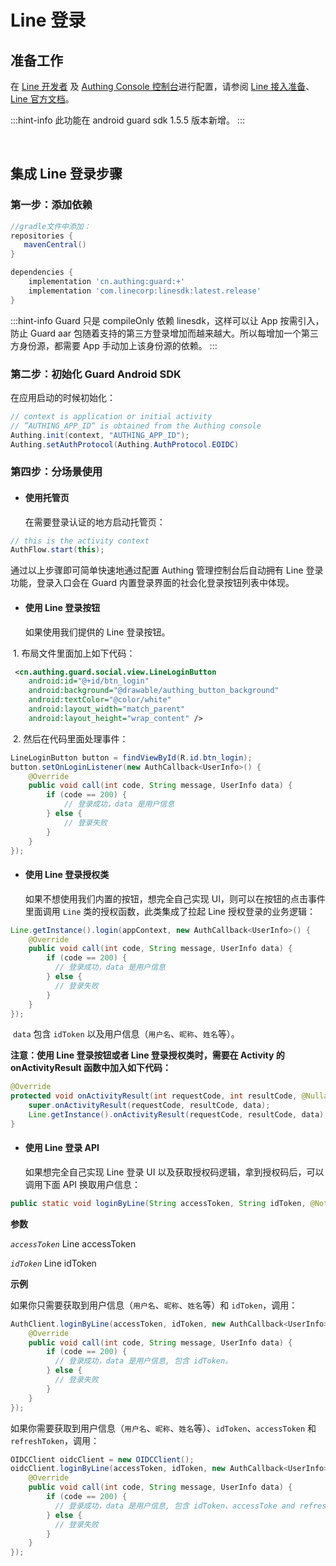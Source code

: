# Line 登录

<LastUpdated/>

## 准备工作

在 [Line 开发者](https://developers.line.biz/zh-hant/) 及 [Authing Console 控制台](https://authing.cn/)进行配置，请参阅 [Line 接入准备](../../../guides/connections/social/line-mobile/README.md)、[Line 官方文档](https://developers.line.biz/en/docs/android-sdk/)。

:::hint-info
此功能在 android guard sdk 1.5.5 版本新增。
:::

<br>

## 集成 Line 登录步骤

### 第一步：添加依赖

```groovy
//gradle文件中添加：
repositories {
   mavenCentral()
}

dependencies {
  	implementation 'cn.authing:guard:+'
    implementation 'com.linecorp:linesdk:latest.release'
}
```

:::hint-info
Guard 只是 compileOnly 依赖 linesdk，这样可以让 App 按需引入，防止 Guard aar 包随着支持的第三方登录增加而越来越大。所以每增加一个第三方身份源，都需要 App 手动加上该身份源的依赖。
:::

### 第二步：初始化 Guard Android SDK

在应用启动的时候初始化：

```java
// context is application or initial activity
// ”AUTHING_APP_ID“ is obtained from the Authing console
Authing.init(context, "AUTHING_APP_ID");
Authing.setAuthProtocol(Authing.AuthProtocol.EOIDC)
```


### 第四步：分场景使用

- #### 使用托管页
  在需要登录认证的地方启动托管页：
```java
// this is the activity context
AuthFlow.start(this);
```

通过以上步骤即可简单快速地通过配置 Authing 管理控制台后自动拥有 Line 登录功能，登录入口会在 Guard 内置登录界面的社会化登录按钮列表中体现。

- #### 使用 Line 登录按钮
    如果使用我们提供的 Line 登录按钮。

​		1. 布局文件里面加上如下代码：

```xml
 <cn.authing.guard.social.view.LineLoginButton
    android:id="@+id/btn_login"
    android:background="@drawable/authing_button_background"
    android:textColor="@color/white"
    android:layout_width="match_parent"
    android:layout_height="wrap_content" />
```

​		2. 然后在代码里面处理事件：

```java
LineLoginButton button = findViewById(R.id.btn_login);
button.setOnLoginListener(new AuthCallback<UserInfo>() {
    @Override
    public void call(int code, String message, UserInfo data) {
      	if (code == 200) {
        	// 登录成功，data 是用户信息
       	} else {
        	// 登录失败
      	}
    }
});
```

- #### 使用 Line 登录授权类
  如果不想使用我们内置的按钮，想完全自己实现 UI，则可以在按钮的点击事件里面调用 `Line` 类的授权函数，此类集成了拉起 Line 授权登录的业务逻辑：

```java
Line.getInstance().login(appContext, new AuthCallback<UserInfo>() {
    @Override
    public void call(int code, String message, UserInfo data) {
        if (code == 200) {
          // 登录成功，data 是用户信息
        } else {
          // 登录失败
        }
    }
});
```

​	`data` 包含 `idToken` 以及用户信息（`用户名`、`昵称`、`姓名`等）。

**注意：使用 Line 登录按钮或者 Line 登录授权类时，需要在 Activity 的 onActivityResult 函数中加入如下代码：**

```java
@Override
protected void onActivityResult(int requestCode, int resultCode, @Nullable Intent data) {
    super.onActivityResult(requestCode, resultCode, data);
    Line.getInstance().onActivityResult(requestCode, resultCode, data);
}
```

- #### 使用 Line 登录 API 

  如果想完全自己实现 Line 登录 UI 以及获取授权码逻辑，拿到授权码后，可以调用下面 API 换取用户信息：

```java
public static void loginByLine(String accessToken, String idToken, @NotNull AuthCallback<UserInfo> callback)
```

**参数**

*`accessToken`* Line accessToken

*`idToken`* Line idToken

**示例**

如果你只需要获取到用户信息（`用户名`、`昵称`、`姓名`等）和 `idToken`，调用：

```java
AuthClient.loginByLine(accessToken, idToken, new AuthCallback<UserInfo>() {
    @Override
    public void call(int code, String message, UserInfo data) {
        if (code == 200) {
          // 登录成功，data 是用户信息, 包含 idToken。
        } else {
          // 登录失败
        }
    }
});
```

如果你需要获取到用户信息（`用户名`、`昵称`、`姓名`等）、`idToken`、`accessToken` 和 `refreshToken`，调用：

```java
OIDCClient oidcClient = new OIDCClient();
oidcClient.loginByLine(accessToken, idToken, new AuthCallback<UserInfo>() {
    @Override
    public void call(int code, String message, UserInfo data) {
        if (code == 200) {
          // 登录成功，data 是用户信息, 包含 idToken、accessToke and refreshToken。
        } else {
          // 登录失败
        }
    }
});
```


